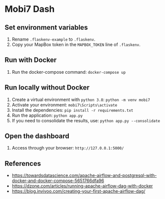 # Mobi7 Dash

## Set environment variables
1. Rename `.flaskenv-example` to `.flaskenv`.
2. Copy your MapBox token in the `MAPBOX_TOKEN` line of `.flaskenv`.

## Run with Docker
1. Run the docker-compose command:
```docker-compose up``` 

## Run locally without Docker
1. Create a virtual environment with `python 3.8`: 
```python -m venv mobi7```
2. Activate your environment:
```mobi7\Scripts\activate```
3. Install the dependencies:
```pip install -r requirements.txt```
4. Run the application:
```python app.py```
5. If you need to consolidate the results, use:
```python app.py --consolidate```

## Open the dashboard
1. Access through your browser:
```http://127.0.0.1:5000/```


## References
- https://towardsdatascience.com/apache-airflow-and-postgresql-with-docker-and-docker-compose-5651766dfa96
- https://dzone.com/articles/running-apache-airflow-dag-with-docker
- https://blog.invivoo.com/creating-your-first-apache-airflow-dag/